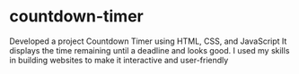 # countdown-timer
Developed a project Countdown Timer using HTML, CSS, and JavaScript  It displays the time remaining until a deadline and looks good. I used my skills in building websites to make it interactive and user-friendly
